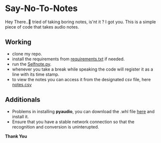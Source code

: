 # Say-No-To-Notes

Hey There..👋 tried of taking boring notes, is'nt it ? I got you.
This is a simple piece of code that takes audio notes.

## Working
* clone my repo. 
* install the requirements from [requirements.txt](https://github.com/itsatulya/Say-No-To-Notes/blob/6cc9d6739c40d96f14ba0e604c2202431db1132f/requirements.txt) if needed.
* run the [Selfnote.py](https://github.com/itsatulya/Say-No-To-Notes/blob/6cc9d6739c40d96f14ba0e604c2202431db1132f/Selfnotes.py).
* whenever you take a break while speaking the code will register it as a line with its time stamp.
* to view the notes you can access it from the designated csv file, here [notes.csv](https://github.com/itsatulya/Say-No-To-Notes/blob/6cc9d6739c40d96f14ba0e604c2202431db1132f/notes.csv)

## Additionals
* Problems in installing **pyaudio**, you can download the .whl file [here](https://www.lfd.uci.edu/~gohlke/pythonlibs/#pyaudio) and install it.
* Ensure that you have a stable network connection so that the recognition and conversion is uninterupted.

**Thank You**
